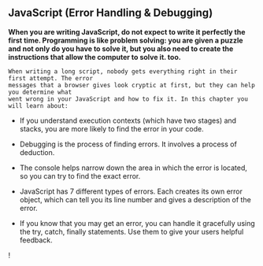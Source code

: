 ## JavaScript (Error Handling & Debugging)



**When you are writing JavaScript, do not expect to write it perfectly the first time. 
Programming is like problem solving: you are given a puzzle and not only do you have to solve 
it, but you also need to create the instructions that allow the computer to solve it. too.**


```
When writing a long script, nobody gets everything right in their first attempt. The error 
messages that a browser gives look cryptic at first, but they can help you determine what 
went wrong in your JavaScript and how to fix it. In this chapter you will learn about: 
```

* If you understand execution contexts (which have two 
stages) and stacks, you are more likely to find the error 
in your code. 

* Debugging is the process of finding errors. It involves a 
process of deduction. 

* The console helps narrow down the area in which the 
error is located, so you can try to find the exact error. 

* JavaScript has 7 different types of errors. Each creates 
its own error object, which can tell you its line number 
and gives a description of the error. 

* If you know that you may get an error, you can handle 
it gracefully using the try, catch, finally statements. 
Use them to give your users helpful feedback.

!
